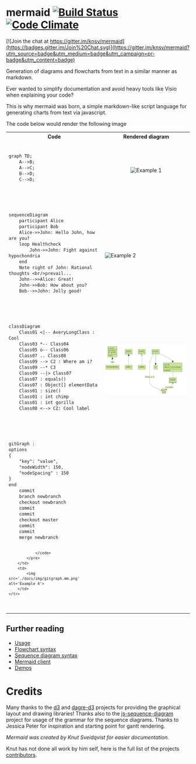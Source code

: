 
mermaid [![Build Status](https://travis-ci.org/knsv/mermaid.svg?branch=master)](https://travis-ci.org/knsv/mermaid) [![Code Climate](https://codeclimate.com/github/knsv/mermaid/badges/gpa.svg)](https://codeclimate.com/github/knsv/mermaid)
=======

[![Join the chat at https://gitter.im/knsv/mermaid](https://badges.gitter.im/Join%20Chat.svg)](https://gitter.im/knsv/mermaid?utm_source=badge&utm_medium=badge&utm_campaign=pr-badge&utm_content=badge)

Generation of diagrams and flowcharts from text in a similar manner as markdown.

Ever wanted to simplify documentation and avoid heavy tools like Visio when explaining your code?

This is why mermaid was born, a simple markdown-like script language for generating charts from text via javascript.

The code below would render the following image
<table>
    <tr><th>Code</th><th>Rendered diagram</th></tr>
    <tr>
        <td>
            <pre>
                <code>
graph TD;
    A-->B;
    A-->C;
    B-->D;
    C-->D;
                </code>
            </pre>
        </td>
        <td>
            <p align="center">
                <img src='http://www.sveido.com/mermaid/img/ex1.png' alt='Example 1'>
            </p>
        </td>
    </tr>
    <tr>
        <td>
            <pre>
                <code>
sequenceDiagram
    participant Alice
    participant Bob
    Alice->>John: Hello John, how are you?
    loop Healthcheck
        John->>John: Fight against hypochondria
    end
    Note right of John: Rational thoughts &lt;br/>prevail...
    John-->>Alice: Great!
    John->>Bob: How about you?
    Bob-->>John: Jolly good!
                </code>
            </pre>
        </td>
        <td>
            <img src='http://www.sveido.com/mermaid/img/seq1.png' alt='Example 2'>
        </td>
    </tr>
    <tr>
        <td>
            <pre>
                <code>
classDiagram
    Class01 <|-- AveryLongClass : Cool
    Class03 *-- Class04
    Class05 o-- Class06
    Class07 .. Class08
    Class09 --> C2 : Where am i?
    Class09 --* C3
    Class09 --|> Class07
    Class07 : equals()
    Class07 : Object[] elementData
    Class01 : size()
    Class01 : int chimp
    Class01 : int gorilla
    Class08 <--> C2: Cool label
                </code>
            </pre>
        </td>
        <td>
            <img src='./docs/img/class-diagram.png' alt='Example 3'>
        </td>
    </tr>
    <tr>
        <td>
            <pre>
                <code>
gitGraph :
options
{
    "key": "value",
    "nodeWidth": 150,
    "nodeSpacing" : 150
}
end
    commit
    branch newbranch
    checkout newbranch
    commit
    commit
    checkout master
    commit
    commit
    merge newbranch

                </code>
            </pre>
        </td>
        <td>
            <img src='./docs/img/gitgraph.mm.png' alt='Example 4'>
        </td>
    </tr>

</table>

## Further reading

* [Usage](http://knsv.github.io/mermaid/#usage)
* [Flowchart syntax](http://knsv.github.io/mermaid/#flowcharts-basic-syntax)
* [Sequence diagram syntax](http://knsv.github.io/mermaid/#sequence-diagrams)
* [Mermaid client](http://knsv.github.io/mermaid/#mermaid-cli)
* [Demos](http://knsv.github.io/mermaid/#demos)

# Credits
Many thanks to the [d3](http://d3js.org/) and [dagre-d3](https://github.com/cpettitt/dagre-d3) projects for providing
the graphical layout and drawing libraries! Thanks also to the
[js-sequence-diagram](http://bramp.github.io/js-sequence-diagrams) project for usage of the grammar for the
sequence diagrams. Thanks to Jessica Peter for inspiration and starting point for gantt rendering.

*Mermaid was created by Knut Sveidqvist for easier documentation.*

Knut has not done all work by him self, here is the full list of the projects [contributors](https://github.com/knsv/mermaid/graphs/contributors).

